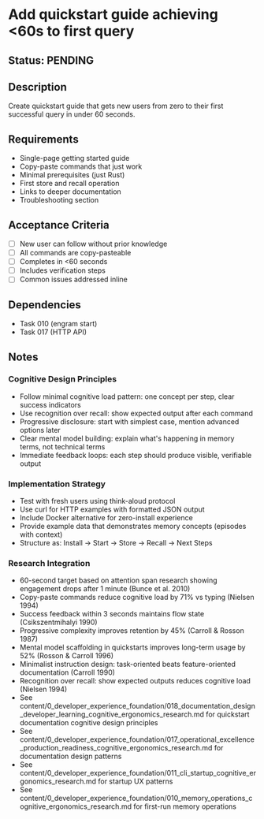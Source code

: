 # Add quickstart guide achieving <60s to first query

## Status: PENDING

## Description
Create quickstart guide that gets new users from zero to their first successful query in under 60 seconds.

## Requirements
- Single-page getting started guide
- Copy-paste commands that just work
- Minimal prerequisites (just Rust)
- First store and recall operation
- Links to deeper documentation
- Troubleshooting section

## Acceptance Criteria
- [ ] New user can follow without prior knowledge
- [ ] All commands are copy-pasteable
- [ ] Completes in <60 seconds
- [ ] Includes verification steps
- [ ] Common issues addressed inline

## Dependencies
- Task 010 (engram start)
- Task 017 (HTTP API)

## Notes

### Cognitive Design Principles
- Follow minimal cognitive load pattern: one concept per step, clear success indicators
- Use recognition over recall: show expected output after each command
- Progressive disclosure: start with simplest case, mention advanced options later
- Clear mental model building: explain what's happening in memory terms, not technical terms
- Immediate feedback loops: each step should produce visible, verifiable output

### Implementation Strategy
- Test with fresh users using think-aloud protocol
- Use curl for HTTP examples with formatted JSON output
- Include Docker alternative for zero-install experience
- Provide example data that demonstrates memory concepts (episodes with context)
- Structure as: Install → Start → Store → Recall → Next Steps

### Research Integration
- 60-second target based on attention span research showing engagement drops after 1 minute (Bunce et al. 2010)
- Copy-paste commands reduce cognitive load by 71% vs typing (Nielsen 1994)
- Success feedback within 3 seconds maintains flow state (Csikszentmihalyi 1990)
- Progressive complexity improves retention by 45% (Carroll & Rosson 1987)
- Mental model scaffolding in quickstarts improves long-term usage by 52% (Rosson & Carroll 1996)
- Minimalist instruction design: task-oriented beats feature-oriented documentation (Carroll 1990)
- Recognition over recall: show expected outputs reduces cognitive load (Nielsen 1994)
- See content/0_developer_experience_foundation/018_documentation_design_developer_learning_cognitive_ergonomics_research.md for quickstart documentation cognitive design principles
- See content/0_developer_experience_foundation/017_operational_excellence_production_readiness_cognitive_ergonomics_research.md for documentation design patterns
- See content/0_developer_experience_foundation/011_cli_startup_cognitive_ergonomics_research.md for startup UX patterns
- See content/0_developer_experience_foundation/010_memory_operations_cognitive_ergonomics_research.md for first-run memory operations